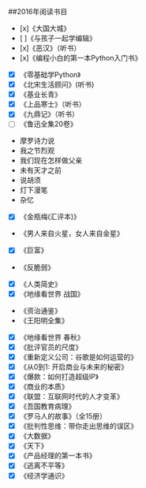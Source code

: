 ##2016年阅读书目

- [x]《大国大城》
- [ ]《与孩子一起学编辑》
- [x]《恶汉》（听书）
- [x]《编程小白的第一本Python入门书》
- [x] 《零基础学Python》
- [x] 《北宋生活顾问》(听书)
- [x] 《基业长青》
- [x] 《上品寒士》（听书）
- [x] 《九鼎记》（听书）
- [ ] 《鲁迅全集20卷》
 - 摩罗诗力说
 - 我之节烈观
 - 我们现在怎样做父亲
 - 未有天才之前
 - 说胡须
 - 灯下漫笔
 - 杂忆
- [x] 《金瓶梅(汇评本)》
- 《男人来自火星，女人来自金星》
- [x] 《巨富》
- 《反脆弱》
- [x] 《人类简史》
- [x] 《地缘看世界 战国》
- 《资治通鉴》
- 《王阳明全集》
- [x] 《地缘看世界 春秋》
- [x] 《批评官员的尺度》
- [x] 《重新定义公司：谷歌是如何运营的》
- [x] 《从0到1: 开启商业与未来的秘密》
- [x] 《爆款：如何打造超级IP》
- [x] 《商业的本质》
- [x] 《联盟：互联网时代的人才变革》
- [x] 《吾国教育病理》
- [x] 《罗马人的故事》（全15册）
- [x] 《批判性思维：带你走出思维的误区》
- [x] 《大数据》
- [x] 《天下》
- [x] 《产品经理的第一本书》
- [x] 《逃离不平等》
- [x] 《经济学通识》
